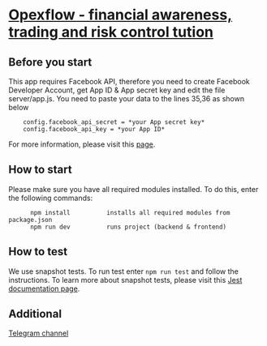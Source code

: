 # [Opexflow - financial awareness, trading and risk control tution](https://opexflow.com)

## Before you start

This app requires Facebook API, therefore you need to create Facebook Developer Account, get App ID & App secret key and edit the file server/app.js. You need to paste your data to the lines 35,36 as shown below

```
    config.facebook_api_secret = *your App secret key*
    config.facebook_api_key = *your App ID*

```

For more information, please visit this [page](https://developers.facebook.com/docs/apps/?locale=en_US).

## How to start

Please make sure you have all required modules installed. To do this, enter the following commands:

```
      npm install          installs all required modules from package.json
      npm run dev          runs project (backend & frontend)
```

## How to test

We use snapshot tests. To run test enter
`npm run test`
and follow the instructions.
To learn more about snapshot tests, please visit this [Jest documentation page](https://jestjs.io/docs/en/next/snapshot-testing).

## Additional

[Telegram channel](https://t.me/joinchat/DUNoiA5V0vLKlCjOkDm7Eg)
